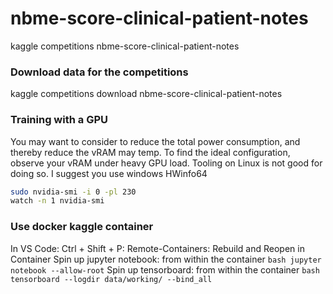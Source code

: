 # nbme-score-clinical-patient-notes

kaggle competitions nbme-score-clinical-patient-notes

### Download data for the competitions

kaggle competitions download nbme-score-clinical-patient-notes

### Training with a GPU

You may want to consider to reduce the total power consumption, and thereby reduce the vRAM may temp. To find the ideal configuration, observe your vRAM under heavy GPU load. Tooling on Linux is not good for doing so. I suggest you use windows HWinfo64

```bash
sudo nvidia-smi -i 0 -pl 230
watch -n 1 nvidia-smi
```

### Use docker kaggle container

In VS Code: Ctrl + Shift + P: Remote-Containers: Rebuild and Reopen in Container
Spin up jupyter notebook: from within the container ```bash jupyter notebook --allow-root```
Spin up tensorboard: from within the container ```bash tensorboard --logdir data/working/ --bind_all```
